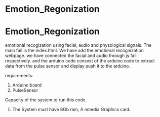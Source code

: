 ﻿# Emotion_Regonization
# Emotion_Regonization
emotional recogization using facial, audio and physological signals. 
The main fail is the index.html. We have add the emotional recognization webpage. we have connected the facial and audio through js fail respectively. and the arduino code consest of the arduino code to extract data from the pulse sensor and display push it to the arduino.

requirements:
1. Arduino board
2. PulseSensor

Capacity of the system to run this code.
1. The System must have 8Gb ram, A nmedia Graphics card.
